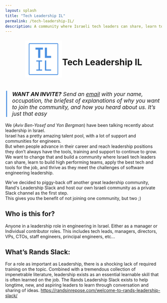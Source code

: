 ```yaml
---
layout: splash
title: "Tech Leadership IL"
permalink: /tech-leadership-IL/
description: A community where Israeli tech leaders can share, learn to build high performing teams, apply the best tech and tools for the job, and thrive as they meet the challenges of software engineering leadership.
---
```

<div style='text-align: center; display: flex; flex-direction: row; align-items: center; justify-content: center; margin-bottom: 42px; margin-top: 21px;'>
  <img src='/images/tlil.png' style="width: 120px; height: 120px; display: block;"/>
  <h1 class='about-me'>Tech Leadership IL</h1>
</div>

<p style='font-size: 1.1rem; font-style: italic; border-left: 3px solid #4b90e2; margin-left: 0.2rem; padding-left: 1rem'>
<strong>WANT AN INVITE?</strong> Send an <a href='mailto:techleadershipIL@yonbergman.com' target="_blank">email</a> with your name, occupation, the briefest of explanations of why you want to join the community, and how you heard about us. It’s just that easy
</p>

We (*Aviv Ben-Yosef and Yon Bergman*) have been talking recently about leadership in Israel.  
Israel has a pretty amazing talent pool, with a lot of support and communities for engineers.  
But when people advance in their career and reach leadership positions they don’t always have the tools, training and support to continue to grow.   
We want to change that and build a community where Israeli tech leaders can share, learn to build high performing teams, apply the best tech and tools for the job, and thrive as they meet the challenges of software engineering leadership.

We’ve decided to piggy-back off another great leadership community, Rand's Leadership Slack and host our own Israeli community as a private Slack channel as the first step.  
This gives you the benefit of not joining one community, but two ;) 

## Who is this for?
Anyone in a leadership role in engineering in Israel. Either as a manager or Individual contributor roles. This includes tech leads, managers, directors, VPs, CTOs, staff engineers, principal engineers, etc...

## What’s Rands Slack:
For a role as important as Leadership, there is a shocking lack of required training on the topic. Combined with a tremendous collection of impenetrable literature, leadership exists as an essential learnable skill that is often learned on the job. The Rands Leadership Slack exists to help longtime, new, and aspiring leaders to learn through conversation and sharing of ideas.
https://randsinrepose.com/welcome-to-rands-leadership-slack/
